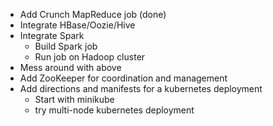 * Add Crunch MapReduce job (done)
* Integrate HBase/Oozie/Hive
* Integrate Spark
  * Build Spark job
  * Run job on Hadoop cluster
* Mess around with above
* Add ZooKeeper for coordination and management
* Add directions and manifests for a kubernetes deployment
  * Start with minikube
  * try multi-node kubernetes deployment